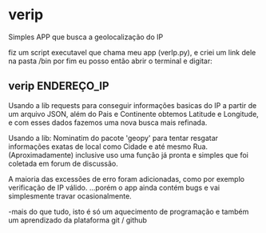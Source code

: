 # verip
Simples APP que busca a geolocalização do IP

fiz um script executavel que chama meu app (verIp.py), e criei um link dele na pasta /bin
por fim eu posso então abrir o terminal e digitar:

verip ENDEREÇO_IP
------------------------------------------------

Usando a lib requests para conseguir informações basicas do IP a partir de um arquivo JSON,
além do Pais e Continente obtemos Latitude e Longitude, e com esses dados fazemos uma nova busca mais refinada.

Usando a lib: Nominatim do pacote 'geopy' para tentar resgatar informações exatas de local como Cidade e até mesmo Rua. (Aproximadamente)
inclusive uso uma função já pronta e simples que foi coletada em forum de discussão.

A maioria das excessões de erro foram adicionadas, como por exemplo verificação de IP válido.
...porém o app ainda contém bugs e vai simplesmente travar ocasionalmente.

-mais do que tudo, isto é só um aquecimento de programação e também um aprendizado da plataforma git / github

